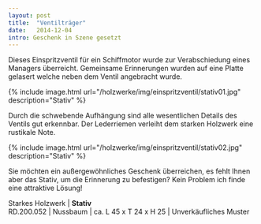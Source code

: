 ```yaml
---
layout: post
title:  "Ventilträger"
date:   2014-12-04
intro: Geschenk in Szene gesetzt
---
```


Dieses Einspritzventil für ein Schiffmotor wurde zur Verabschiedung eines Managers überreicht.
Gemeinsame Erinnerungen wurden auf eine Platte gelasert welche neben dem Ventil angebracht wurde.


{% include image.html url="/holzwerke/img/einspritzventil/stativ01.jpg" description="Stativ" %}

Durch die schwebende Aufhängung sind alle wesentlichen Details des Ventils gut erkennbar.
Der Lederriemen verleiht dem starken Holzwerk eine rustikale Note.

{% include image.html url="/holzwerke/img/einspritzventil/stativ02.jpg" description="Stativ" %}

Sie möchten ein außergewöhnliches Geschenk überreichen, 
es fehlt Ihnen aber das Stativ, um die Erinnerung zu befestigen?
Kein Problem ich finde eine attraktive Lösung!
	
Starkes Holzwerk \| **Stativ**       
RD.200.052  \| 	Nussbaum \| ca. L 45 x T 24 x H 25 \| Unverkäufliches Muster
